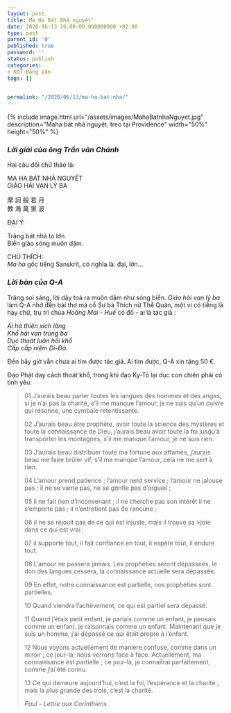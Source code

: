 ```yaml
---
layout: post
title: Ma Ha Bát Nhã nguyệt"
date: 2020-06-13 16:00:00.000000000 +02:00
type: post
parent_id: '0'
published: true
password: ''
status: publish
categories:
- KĐT-Bằng Vân
tags: []

  
permalink: "/2020/06/13/ma-ha-bat-nha/"
---
```


{% 
   include image.html url="/assets/images/MahaBatnhaNguyet.jpg"
                      description="Maha bát nhã nguyệt, treo tại Providence"
                      width="50%"
                      height="50%"
%}

### ***Lời giải của ông Trần văn Chánh***

Hai câu đối chữ thảo là: 

MA HA BÁT NHÃ NGUYỆT  
GIÁO HẢI VẠN LÝ BA 

摩 訶 般 若 月  
教 海 萬 里 波

ĐẠI Ý: 

Trăng bát nhã to lớn  
Biển giáo sóng muôn dặm.  

CHÚ THÍCH:   
*Ma ha* gốc tiếng Sanskrit, có nghĩa là: đại, lớn... 

### ***Lời bàn của Q-A***

Trăng soi sáng, lời dậy toả ra muôn dặm như sóng biển.
*Giáo hải vạn lý ba* làm Q-A nhớ đến bài thơ mà cố Sư bà Thích nữ Thể Quán, một vị có tiếng là hay chữ, trụ trì chùa *Hoàng Mai - Huế* có đố - ai là tác giả :

*Ái hà thiên xích lãng*   
*Khổ hải vạn trùng ba*   
*Dục thoát luân hồi khổ*   
*Cấp cấp niệm Di-Đà.*

Đến bây giờ vẫn chưa ai tìm được tác giả.
Ai tìm được, Q-A xin tặng 50 €.

Đạo Phật day cách thoát khổ, trong khi đạo Ky-Tô lại dục con chiên phải có tình yêu:

>01 J’aurais beau parler toutes les langues des hommes et des anges,
>si je n’ai pas la charité, s’il me manque l’amour, je ne suis
>qu’un cuivre qui résonne, une cymbale retentissante.
>
>02    J’aurais beau être prophète, avoir toute la science des
>mystères et toute la connaissance de Dieu, j’aurais beau avoir
>toute la foi jusqu’à transporter les montagnes, s’il me manque
>l’amour, je ne suis rien.
>
>03 J’aurais beau distribuer toute ma fortune aux affamés, j’aurais
>beau me faire brûler vif, s’il me manque l’amour, cela ne me sert
>à rien.
>
>04 L’amour prend patience ; l’amour rend service ; l’amour ne
>jalouse pas ; il ne se vante pas, ne se gonfle pas d’orgueil ;
>
>05 il ne fait rien d’inconvenant ; il ne cherche pas son intérêt
>il ne s’emporte pas ; il n’entretient pas de rancune ;
>
>06 il ne se réjouit pas de ce qui est injuste, mais il trouve sa >joie dans ce qui est vrai ;
>
>07 il supporte tout, il fait confiance en tout, il espère tout, il
>endure tout.
>
>08 L’amour ne passera jamais. Les prophéties seront dépassées, le
>don des langues cessera, la connaissance actuelle sera dépassée.
>
>09 En effet, notre connaissance est partielle, nos prophéties sont
>partielles.
>
>10 Quand viendra l’achèvement, ce qui est partiel sera dépassé.
>
>11 Quand j’étais petit enfant, je parlais comme un enfant, je
>pensais comme un enfant, je raisonnais comme un enfant. Maintenant
>que je suis un homme, j’ai dépassé ce qui était propre à l’enfant.
>
>12 Nous voyons actuellement de manière confuse, comme dans un
>miroir ; ce jour-là, nous verrons face à face. Actuellement, ma
>connaissance est partielle ; ce jour-là, je connaîtrai
>parfaitement, comme j’ai été connu.
>
>13 Ce qui demeure aujourd’hui, c’est la foi, l’espérance et la
>charité ; mais la plus grande des trois, c’est la charité.
>
>*Paul - Lettre aux Corinthiens*
>



